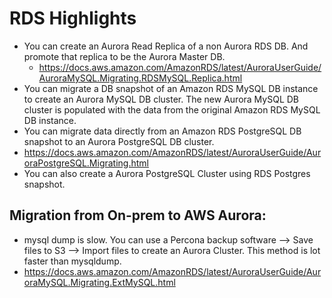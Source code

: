 # RDS Highlights 


- You can create an Aurora Read Replica of a non Aurora RDS DB. And promote that replica to be the Aurora Master DB. 
  - https://docs.aws.amazon.com/AmazonRDS/latest/AuroraUserGuide/AuroraMySQL.Migrating.RDSMySQL.Replica.html
- You can migrate a DB snapshot of an Amazon RDS MySQL DB instance to create an Aurora MySQL DB cluster. The new Aurora MySQL DB cluster is populated with the data from the original Amazon RDS MySQL DB instance. 
-  You can migrate data directly from an Amazon RDS PostgreSQL DB snapshot to an Aurora PostgreSQL DB cluster.
  - https://docs.aws.amazon.com/AmazonRDS/latest/AuroraUserGuide/AuroraPostgreSQL.Migrating.html
- You can also create a Aurora PostgreSQL Cluster using RDS Postgres snapshot. 



## Migration from On-prem to AWS Aurora: 
- mysql dump is slow. You can use a Percona backup software --> Save files to S3 --> Import files to create an Aurora Cluster. This method is lot faster than mysqldump. 
- https://docs.aws.amazon.com/AmazonRDS/latest/AuroraUserGuide/AuroraMySQL.Migrating.ExtMySQL.html

